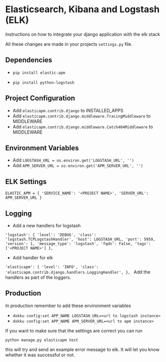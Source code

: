 Elasticsearch, Kibana and Logstash (ELK)
==================================

Instructions on how to integrate your django application with the elk stack

All these changes are made in your projects `settings.py` file.

Dependencies
------------
* `pip install elastic-apm`

* `pip install python-logstash`


Project Configuration
---------------------
 
* Add `elasticapm.contrib.django` to INSTALLED_APPS
* Add `elasticapm.contrib.django.middleware.TracingMiddleware` to MIDDLEWARE
* Add `elasticapm.contrib.django.middleware.Catch404Middleware` to MIDDLEWARE

Environment Variables
---------------------

* Add `LOGSTASH_URL = os.environ.get('LOGSTASH_URL', '')`
* Add `APM_SERVER_URL = os.environ.get('APM_SERVER_URL', '')`


ELK Settings
-------------

`ELASTIC_APM = {
    'SERVICE_NAME': '<PROJECT NAME>',
    'SERVER_URL': APM_SERVER_URL
}
`

Logging
-------
* Add a new handlers for logstash

`'logstash': {
            'level': 'DEBUG',
            'class': 'logstash.TCPLogstashHandler',
            'host': LOGSTASH_URL,
            'port': 5959,
            'version': 1,
            'message_type': 'logstash',
            'fqdn': False,
            'tags': ['<PROJECT NAME>']
        },
`
* Add handler for elk

`'elasticapm': {
            'level': 'INFO',
            'class': 'elasticapm.contrib.django.handlers.LoggingHandler',
        },
`
Add the handlers as part of the loggers.


Production
-------------------
In production remember to add these environment variables

* `dokku config:set APP_NAME LOGSTASH_URL=<url to logstash instance>`
* `dokku config:set APP_NAME APM_SERVER_URL=<url to apm instance>`

If you want to make sure that the settings are correct you can run 

`python manage.py elasticapm test`

this will try and send an example error message to elk. It will let you know whether it was successful or not.
